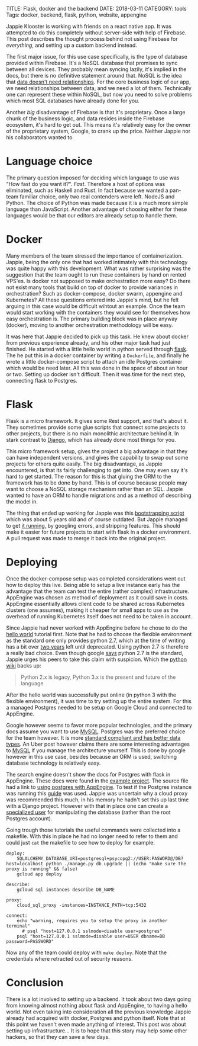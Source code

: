 TITLE: Flask, docker and the backend
DATE: 2018-03-11
CATEGORY: tools
Tags: docker, backend, flask, python, website, appengine

Jappie Klooster is working with friends on a react native app.
It was attempted to do this completely without server-side with help of Firebase.
This post describes the thought process behind not using Firebase for
*everything*, and setting up a custom backend instead.

The first major issue, for this use case specifically, is the type of database
provided within Firebase.
It's a NoSQL database that promises to sync between all devices.
They probably mean syncing lazily, it's implied in the docs,
but there is no definitive statement around that.
NoSQL is the idea that [data doesn't need relationships](http://www.monitis.com/blog/cc-in-review-the-key-differences-between-sql-and-nosql-dbs/).
For the core business logic of our app, we need relationships between data,
and we need a lot of them.
Technically one can represent these within NoSQL, but now you need to solve
problems which most SQL databases have already done for you.

Another *big* disadvantage of Firebase is that it's proprietary.
Once a large chunk of the business logic, and data resides inside the Firebase
ecosystem, it's hard to get out.
This means it's relatively easy for the owner of the proprietary system, Google,
to crank up the price.
Neither Jappie nor his collaborators wanted to 

# Language choice
The primary question imposed for deciding which language to use was
"How fast do you want it?".
*Fast*.
Therefore a host of options was eliminated, such as Haskell and Rust.
In fact because we wanted a pan-team familiar choice,
only two real contenders were left. NodeJS and Python.
The choice of Python was made because it is a much more simple
language than JavaScript.
Another advantage of choosing either for these languages would be that our
editors are already setup to handle them.

# Docker
Many members of the team stressed the importance of containerization.
Jappie, being the only one that had worked intimately with this technology
was quite happy with this development.
What was rather surprising was the suggestion that the team ought to run
these containers by hand on rented VPS'es.
Is docker not supposed to make orchestration more easy?
Do there not exist many tools that build on top of docker to provide variances
in orchestration? Such as docker-compose, docker swarm, appengine and Kubernetes?
All these questions entered into Jappie's mind,
but he felt arguing in this case would be difficult wihtout an example.
Once the team would start working with the containers they would see for
themselves how easy orchestration is.
The primary building block was in place anyway (docker), moving to another
orchestration methodology will be easy.

It was here that Jappie decided to pick up this task.
He knew about docker from previous experience already, and his other major task
had just finished.
He started with a little hello world in python served through [flask](http://flask.pocoo.org/).
The he put this in a docker container by writing a `Dockerfile`, and finally
he wrote a little docker-compose script to attach an idle Postgres container
which would be need later.
All this was done in the space of about an hour or two.
Setting up docker isn't difficult.
Then it was time for the next step, connecting flask to Postgres.

# Flask
Flask is a micro framework. 
It gives some Rest support, and that's about it.
They sometimes provide some glue scripts that connect some projects to other
projects, but there is no main monolithic architecture behind it.
In stark contrast to [Django](https://www.djangoproject.com/),
which has already done most things for you.

This micro framework setup, gives the project a big advantage in that they can
have independent versions, and gives the capability to swap out some projects
for others quite easily.
The big disadvantage, as Jappie encountered, is that its fairly challenging to get
into.
One may even say it's hard to get started.
The reason for this is that gluing the ORM to the framework has to be done by
hand.
This is of course because people may want to choose a NoSQL storage mechanism
rather than an SQL.
Jappie wanted to have an ORM to handle migrations and as a method of
describing the model in.

The thing that ended up working for Jappie was this
[bootstrapping script](https://github.com/davidism/basic_flask) which was about
5 years old and of course outdated.
But Jappie managed to get [it running](https://github.com/jappeace/basic_flask),
by googling errors, and stripping features.
This should make it easier for future projects to start with flask in a
docker environment.
A pull request was made to merge it back into the original project.

# Deploying
Once the docker-compose setup was completed considerations went out how to
deploy this live.
Being able to setup a live instance early has the advantage that the team can
test the entire (rather complex) infrastructure.
AppEngine was chosen as method of deployment as it could save in costs.
AppEngine essentially allows client code to be shared
across Kubernetes clusters (one assumes),
making it cheaper for small apps to use as the
overhead of running Kubernetes itself does not need to be taken in account.

Since Jappie had never worked with AppEngine before he chose to do the
[hello world](https://cloud.google.com/python/getting-started/hello-world)
tutorial first.
Note that he had to choose the flexible environment as the standard one only
provides python 2.7, which at the time of writing has a bit over
[two years](https://pythonclock.org/) left until deprecated.
Using python 2.7 is therefore a really bad choice.
Even though google [says](https://cloud.google.com/appengine/docs/the-appengine-environments)
python 2.7 is the standard,
Jappie urges his peers to take this claim with suspicion.
Which the [python wiki](https://wiki.python.org/moin/Python2orPython3) backs up:

> Python 2.x is legacy, Python 3.x is the present and future of the language

After the hello world was successfully put online
(in python 3 with the flexible environment),
it was time to try setting up the entire system.
For this a managed Postgres needed to be setup on Google Cloud and connected to
AppEngine.

Google however seems to favor more popular technologies,
and the primary docs assume you want to use [MySQL](https://cloud.google.com/python/getting-started/using-cloud-sql).
Postgres was the preferred choice for the team however.
It is more
[standard compliant and has better data types](https://www.quora.com/What-are-pros-and-cons-of-PostgreSQL-and-MySQL-With-respect-to-reliability-speed-scalability-and-features).
An Uber post however claims there are some interesting advantages
to [MySQL](https://eng.uber.com/mysql-migration/) if you manage the architecture
yourself.
This is done by google however in this use case,
besides because an ORM is used, switching database technology is relatively easy.

The search engine doesn't show the docs for Postgres with flask in AppEngine.
These docs were found in the [example project](https://github.com/GoogleCloudPlatform/python-docs-samples/tree/master/appengine/flexible).
The source file had a link to
[using postgres with AppEngine](https://cloud.google.com/appengine/docs/flexible/python/using-cloud-sql-postgres).
To test if the Postgres instance was running 
this [guide](https://cloud.google.com/sql/docs/postgres/connect-admin-proxy)
was used.
Jappie was uncertain why a cloud proxy was recommended this much,
in his memory he hadn't set this up last time with a Django project.
However with that in place one can create a
[specialized user](https://medium.com/@mohammedhammoud/postgresql-create-user-create-database-grant-privileges-access-aabb2507c0aa)
for manipulating the database (rather than the root Postgres account).

Going trough those tutorials the useful commands were collected into a
makefile. With this in place he had no longer need to refer to them
and could just `cat` the makefile to see how to deploy for example:

```make
deploy:
    SQLALCHEMY_DATABASE_URI=postgresql+psycopg2://USER:PASWORD@/DB?host=localhost python ./manage.py db upgrade || (echo "make sure the proxy is running" && false)
    gcloud app deploy

describe:
    gcloud sql instances describe DB_NAME

proxy:
    cloud_sql_proxy -instances=INSTANCE_PATH=tcp:5432

connect:
    echo "warning, requires you to setup the proxy in another terminal"
      # psql "host=127.0.0.1 sslmode=disable user=postgres"
    psql "host=127.0.0.1 sslmode=disable user=USER dbname=DB password=PASSWORD"
```

Now any of the team could deploy with `make deploy`. Note that the credentials
where retracted out of security reasons.

# Conclusion
There is a lot involved to setting up a backend.
It took about two days going from knowing almost nothing about flask and
AppEngine, to having a hello world.
Not even taking into consideration all the previous knowledge Jappie already
had acquired with docker, Postgres and python itself.
Note that at this point we haven't even made anything of interest.
This post was about setting up infrastructure...
It is to hope that this story may help some other hackers,
so that they can save a few days.
